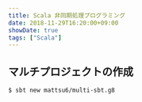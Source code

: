 ```yaml
---
title: Scala 非同期処理プログラミング
date: 2018-11-29T16:20:00+09:00
showDate: true
tags: ["Scala"]
---
```


## マルチプロジェクトの作成
```
$ sbt new mattsu6/multi-sbt.g8
```
